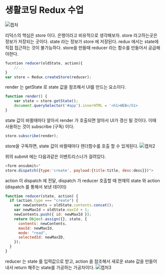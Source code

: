 # 생활코딩 Redux 수업

![캡처](https://user-images.githubusercontent.com/63354527/105112960-555d2b00-5b07-11eb-8110-b8c63d5a744b.PNG)

리덕스의 핵심은 store 이다. 은행이라고 비유적으로 생각해보자.
store 라고하는곳은 정보가 저장되는 곳이다.
state 라는 정보가 store 에 저장된다. redux 에서는 state에 직접 접근하는 것이 불가능하다.
store을 만들때 reducer 라는 함수를 만들어서 공급해야한다.

```javascript
fucntion reducer(oldState, action){
    //...
}
var store = Redux.createStore(reducer);
```

render 는 getState 로 state 값을 참조해서 UI를 만드는 요소이다.

```javascript
function render() {
    var state = store.getState();
    document.querySelector('#app').innerHTML = '<h1>WEB</h1>
}
```

state 값이 바뀔때마다 알아서 render 가 호출되면 알아서 UI가 갱신 될 것이다.
이때 사용하는 것이 subscribe (구독) 이다.

```javascript
store.subscribe(render);
```

store을 구독하면, state 값이 바뀔때마다 렌더함수를 호출 할 수 있게된다.
![캡처2](https://user-images.githubusercontent.com/63354527/105116449-24342900-5b0e-11eb-9375-7249b806a1a6.png)

위의 submit 에는 다음과같은 이벤트리스너가 걸려있다.

```javascript
<form onsubmit="
store.dispatch({type:'create', payload:{title:title, desc:desc}})">
```

action 이 dispatch 에 전달, dispatch 가 reducer 호출할 때 현재의 state 와 action (dispatch 를 통해서 보낸 데이터)

```javascript
function reducer(state, action) {
  if (action.type === "create") {
    var newContents = oldState.contents.concat();
    var newMaxId = oldState.maxId + 1;
    newContents.push({ id: newMaxId });
    return Object.assign({}, state, {
      contents: newContents,
      maxId: newMaxId,
      mode: "read",
      selectedId: newMaxID,
    });
  }
}
```

reducer 는 state 를 입력값으로 받고, action 을 참조해서 새로운 state 값을 만들어내서 return 해주는 state를 가공하는 가공자이다.
![캡처3](https://user-images.githubusercontent.com/63354527/105117574-0ff12b80-5b10-11eb-9e71-8a55bf7e9e98.PNG)
